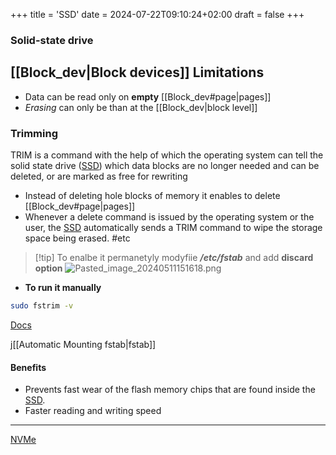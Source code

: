 +++
title = 'SSD'
date = 2024-07-22T09:10:24+02:00
draft = false
+++

### Solid-state drive 


## [[Block_dev|Block devices]] Limitations
- Data can be read only on **empty** [[Block_dev#page|pages]]
- *Erasing* can only be than at the [[Block_dev|block level]] 

### Trimming
TRIM is a command with the help of which the operating system can tell the solid state drive ([SSD](/SSD.md)) which data blocks are no longer needed and can be deleted, or are marked as free for rewriting
- Instead of deleting hole blocks of memory it enables to delete [[Block_dev#page|pages]]
- Whenever a delete command is issued by the operating system or the user, the [SSD](/SSD.md) automatically sends a TRIM command to wipe the storage space being erased.
#etc 
>[!tip] To enalbe it permanetyly modyfiie
>***/etc/fstab*** and add **discard option**
>![Pasted_image_20240511151618.png](/Notes/Pasted_image_20240511151618.png)
	
- **To run it manually**
```bash
sudo fstrim -v 
```

[Docs](https://www.baeldung.com/linux/trim-ssd#2-modifying-theetcfstab-file) 

j[[Automatic Mounting fstab|fstab]]

#### Benefits
- Prevents fast wear of the flash memory chips that are found inside the [SSD](/SSD.md).
- Faster reading and writing speed 

---


[NVMe](/NVMe.md)
